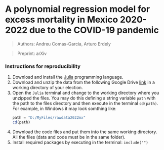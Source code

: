 # A polynomial regression model for excess mortality in Mexico 2020-2022 due to the COVID-19 pandemic

> Authors: Andreu Comas-García, Arturo Erdely

> Preprint: arXiv 

### Instructions for reproducibility

1. Download and install the [Julia](https://julialang.org/downloads/) programming language.
2. Download and unzip the data from the following Google Drive [link](https://drive.google.com/file/d/19_1QOiKbkGlcN2Chr-xbh2pMxVxyKgwu/view?usp=drive_link) in a working directory of your election.
3. Open the `Julia` terminal and change to the working directory where you unzipped the files. You may do this defining a string variable `path` with the path to the files directory and then execute in the terminal `cd(path)`. For example, in Windows it may look somthing like:
   ```julia
   path = "D:/MyFiles/rawdata2022mx"
   cd(path)
   ```
4. Download the code files and put them into the same working directory. All the files (data and code must be in the same folder).  
5. Install required packages by executing in the terminal: `include("")`

